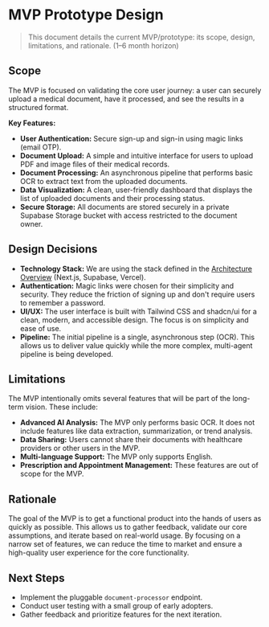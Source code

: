# MVP Prototype Design

> This document details the current MVP/prototype: its scope, design, limitations, and rationale. (1–6 month horizon)

## Scope

The MVP is focused on validating the core user journey: a user can securely upload a medical document, have it processed, and see the results in a structured format.

**Key Features:**

*   **User Authentication:** Secure sign-up and sign-in using magic links (email OTP).
*   **Document Upload:** A simple and intuitive interface for users to upload PDF and image files of their medical records.
*   **Document Processing:** An asynchronous pipeline that performs basic OCR to extract text from the uploaded documents.
*   **Data Visualization:** A clean, user-friendly dashboard that displays the list of uploaded documents and their processing status.
*   **Secure Storage:** All documents are stored securely in a private Supabase Storage bucket with access restricted to the document owner.

## Design Decisions

*   **Technology Stack:** We are using the stack defined in the [Architecture Overview](./OVERVIEW.md) (Next.js, Supabase, Vercel).
*   **Authentication:** Magic links were chosen for their simplicity and security. They reduce the friction of signing up and don't require users to remember a password.
*   **UI/UX:** The user interface is built with Tailwind CSS and shadcn/ui for a clean, modern, and accessible design. The focus is on simplicity and ease of use.
*   **Pipeline:** The initial pipeline is a single, asynchronous step (OCR). This allows us to deliver value quickly while the more complex, multi-agent pipeline is being developed.

## Limitations

The MVP intentionally omits several features that will be part of the long-term vision. These include:

*   **Advanced AI Analysis:** The MVP only performs basic OCR. It does not include features like data extraction, summarization, or trend analysis.
*   **Data Sharing:** Users cannot share their documents with healthcare providers or other users in the MVP.
*   **Multi-language Support:** The MVP only supports English.
*   **Prescription and Appointment Management:** These features are out of scope for the MVP.

## Rationale

The goal of the MVP is to get a functional product into the hands of users as quickly as possible. This allows us to gather feedback, validate our core assumptions, and iterate based on real-world usage. By focusing on a narrow set of features, we can reduce the time to market and ensure a high-quality user experience for the core functionality.

## Next Steps

*   Implement the pluggable `document-processor` endpoint.
*   Conduct user testing with a small group of early adopters.
*   Gather feedback and prioritize features for the next iteration.
 